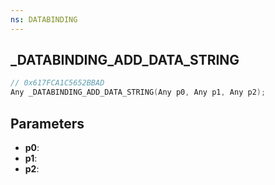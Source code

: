 ```yaml
---
ns: DATABINDING
---
```

## _DATABINDING_ADD_DATA_STRING

```c
// 0x617FCA1C5652BBAD
Any _DATABINDING_ADD_DATA_STRING(Any p0, Any p1, Any p2);
```

## Parameters
* **p0**:
* **p1**:
* **p2**:

